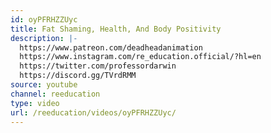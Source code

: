 ```yaml
---
id: oyPFRHZZUyc
title: Fat Shaming, Health, And Body Positivity
description: |-
  https://www.patreon.com/deadheadanimation
  https://www.instagram.com/re_education.official/?hl=en
  https://twitter.com/professordarwin
  https://discord.gg/TVrdRMM
source: youtube
channel: reeducation
type: video
url: /reeducation/videos/oyPFRHZZUyc/
---
```

